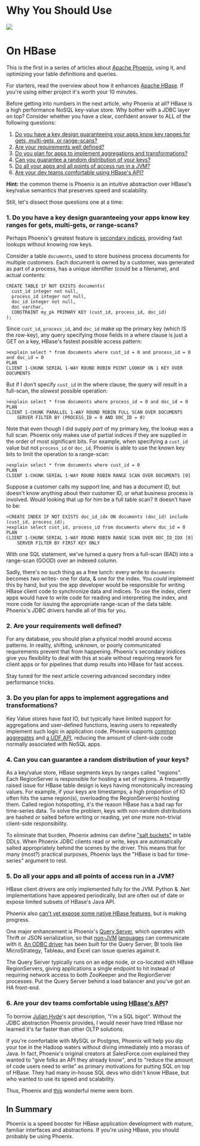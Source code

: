 # Why You Should Use

![](http://phoenix.apache.org/images/phoenix-logo-small.png)

# On HBase

This is the first in a series of articles about [Apache Phoenix](http://phoenix.apache.org/), using it, and optimizing your table definitions and queries.

For starters, read the overview about how it enhances [Apache HBase](http://hbase.apache.org/). If you're using either project it's worth your 10 minutes.

Before getting into numbers in the next article, why Phoenix at all? HBase is a high performance NoSQL key-value store. Why bother with a JDBC layer on top? Consider whether you have a clear, confident answer to ALL of the following questions:

1. [Do you have a key design guaranteeing your apps know key ranges for gets, multi-gets, or range-scans?](#1)
2. [Are your requirements well defined?](#2)
3. [Do you plan for apps to implement aggregations and transformations?](#3)
4. [Can you guarantee a random distribution of your keys?](#4)
5. [Do all your apps and all points of access run in a JVM?](#5)
6. [Are your dev teams comfortable using HBase's API?](#6)

**Hint:** the common theme is Phoenix is an intuitive abstraction over HBase's key/value semantics that preserves speed and scalability.

Still, let's dissect those questions one at a time:

### 1. Do you have a key design guaranteeing your apps know key ranges for gets, multi-gets, or range-scans?<a name="1" />

Perhaps Phoenix's greatest feature is [secondary indices](http://phoenix.apache.org/secondary_indexing.html), providing fast lookups without knowing row keys.

Consider a table `documents`, used to store business process documents for multiple customers. Each document is owned by a customer, was generated as part of a process, has a unique identifier (could be a filename), and actual contents:
```
CREATE TABLE IF NOT EXISTS documents(
  cust_id integer not null,
  process_id integer not null,
  doc_id integer not null,
  doc varchar,
  CONSTRAINT my_pk PRIMARY KEY (cust_id, process_id, doc_id)
);
```

Since `cust_id`, `process_id`, and `doc_id` make up the primary key (which IS the row-key), any query specifying those fields in a where clause is just a GET on a key, HBase's fastest possible access pattern:
```
>explain select * from documents where cust_id = 0 and process_id = 0 and doc_id = 0
PLAN
CLIENT 1-CHUNK SERIAL 1-WAY ROUND ROBIN POINT LOOKUP ON 1 KEY OVER DOCUMENTS
```

But if I don't specify `cust_id` in the where clause, the query will result in a full-scan, the *slowest* possible operation:
```
>explain select * from documents where process_id = 0 and doc_id = 0
PLAN
CLIENT 1-CHUNK PARALLEL 1-WAY ROUND ROBIN FULL SCAN OVER DOCUMENTS
    SERVER FILTER BY (PROCESS_ID = 0 AND DOC_ID = 0)
```

Note that even though I did supply *part* of my primary key, the lookup was a full scan. Phoenix only makes use of partial indices if they are supplied in the order of most significant bits. For example, when specifying a `cust_id` value but not `process_id` or `doc_id`, Phoenix is able to use the known key bits to limit the operation to a range-scan:
```
>explain select * from documents where cust_id = 0
PLAN
CLIENT 1-CHUNK SERIAL 1-WAY ROUND ROBIN RANGE SCAN OVER DOCUMENTS [0]
```

Suppose a customer calls my support line, and has a document ID, but doesn't know anything about their customer ID, or what business process is involved. Would looking that up for him be a full table scan? It doesn't have to be:
```
>CREATE INDEX IF NOT EXISTS doc_id_idx ON documents (doc_id) include (cust_id, process_id);
>explain select cust_id, process_id from documents where doc_id = 0
PLAN
CLIENT 1-CHUNK SERIAL 1-WAY ROUND ROBIN RANGE SCAN OVER DOC_ID_IDX [0]
    SERVER FILTER BY FIRST KEY ONLY
```

With one SQL statement, we've turned a query from a full-scan (BAD) into a range-scan (GOOD) over an indexed column.

Sadly, there's no such thing as a free lunch: every write to `documents` becomes *two* writes- one for data, & one for the index. You *could* implement this by hand, but you the app developer would be responsible for writing HBase client code to synchronize data and indices. To use the index, client apps would have to write code for reading and interpreting the index, and more code for issuing the appropriate range-scan of the data table. Phoenix's JDBC drivers handle all of this for you.

### 2. Are your requirements well defined?<a name="2" />

For any database, you should plan a physical model around access patterns. In reality, shifting, unknown, or poorly communicated requirements prevent that from happening. Phoenix's secondary inidices give you flexibility to deal with this at scale without requiring rework for client apps or for pipelines that dump results into HBase for fast access.

Stay tuned for the next article covering advanced secondary index performance tricks.

### 3. Do you plan for apps to implement aggregations and transformations?<a name="3" />

Key Value stores have fast IO, but typically have limited support for aggregations and user-defined functions, leaving users to repeatedly implement such logic in application code. Phoenix supports [common aggregates](http://phoenix.apache.org/language/functions.html) and [a UDF API](http://phoenix.apache.org/udf.html), reducing the amount of client-side code normally associated with NoSQL apps.

### 4. Can you can guarantee a random distribution of your keys?<a name="4" />

As a key/value store, HBase segments keys by ranges called "regions". Each RegionServer is responsible for hosting a set of regions. A frequently raised issue for HBase table design is keys having monotonically increasing values. For example, if your keys are timestamps, a high proportion of IO often hits the same region(s), overloading the RegionServer(s) hosting them. Called region hotspotting, it's the reason HBase has a bad rap for time-series data. To solve the problem, keys with non-random distributions are hashed or salted before writing or reading, yet one more non-trivial client-side responsibility.

To eliminate that burden, Phoenix admins can define ["salt buckets"](http://phoenix.apache.org/salted.html) in table DDLs. When Phoenix JDBC clients read or write, keys are automatically salted appropriately behind the scenes by the driver. This means that for many (most?) practical purposes, Phoenix lays the "HBase is bad for time-series" argument to rest.

### 5. Do all your apps and all points of access run in a JVM?<a name="5" />

HBase client drivers are only implemented fully for the JVM. Python & .Net implementations have appeared periodically, but are often out of date or expose limited subsets of HBase's Java API.

Phoenix also [can't yet expose some native HBase features](https://issues.apache.org/jira/browse/PHOENIX-590), but is making progress.

One major enhancement is Phoenix's [Query Server](http://phoenix.apache.org/server.html), which operates with Thrift or JSON serialization, so that [non-JVM](https://github.com/Boostport/avatica) [languages](https://pythonhosted.org/phoenixdb/) can communicate with it. [An ODBC driver](http://hortonworks.com/downloads/#addons) has been built for the Query Server; BI tools like MicroStrategy, Tableau, and Excel can issue queries against it.

The Query Server typically runs on an edge node, or co-located with HBase RegionServers, giving applications a single endpoint to hit instead of requiring network access to both ZooKeeper and the RegionServer processes. Put the Query Server behind a load balancer and you've got an HA front-end.

### 6. Are your dev teams comfortable using [HBase's API](https://hbase.apache.org/apidocs/)?<a name="6" />

To borrow [Julian Hyde](https://twitter.com/julianhyde)'s apt description, "I'm a SQL bigot". Without the JDBC abstraction Phoenix provides, I would never have tried HBase nor learned it's far faster than other OLTP solutions.

If you're comfortable with MySQL or Postgres, Phoenix will help you dip your toe in the Hadoop waters without diving immediately into a morass of Java. In fact, Phoenix's original creators at SalesForce.com explained they wanted to "give folks an API they already know", and to "reduce the amount of code users need to write" as primary motivations for putting SQL on top of HBase. They had many in-house SQL devs who didn't know HBase, but who wanted to use its speed and scalability.

Thus, Phoenix and [this](https://cdn.meme.am/instances/500x/37579492.jpg) wonderful meme were born.

## In Summary

Phoenix is a speed booster for HBase application development with mature, familiar interfaces and abstractions. If you're using HBase, you should probably be using Phoenix.
